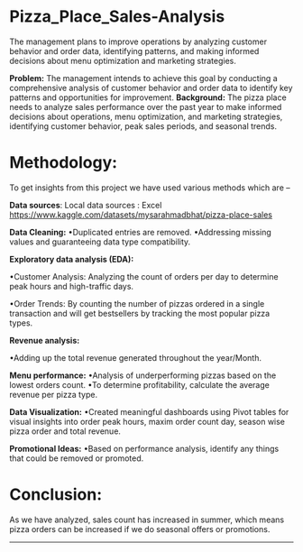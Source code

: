 # Pizza_Place_Sales-Analysis
The management plans to improve operations by analyzing customer behavior and order data, identifying patterns, and making informed decisions about menu optimization and marketing strategies.

**Problem:** 
The management intends to achieve this goal by conducting a comprehensive analysis of customer behavior and order data to identify key patterns and opportunities for improvement.
**Background:** 
The pizza place needs to analyze sales performance over the past year to make informed decisions about operations, menu optimization, and marketing strategies, identifying customer behavior, peak sales periods, and seasonal trends.

# Methodology:
To get insights from this project we have used various methods which are –

**Data sources**:
Local data sources : Excel
https://www.kaggle.com/datasets/mysarahmadbhat/pizza-place-sales

**Data Cleaning:**
•Duplicated entries are removed.
•Addressing missing values and guaranteeing data type compatibility.

**Exploratory data analysis (EDA):**

•Customer Analysis: Analyzing the count of orders per day to determine peak hours and high-traffic days.

•Order Trends: By counting the number of pizzas ordered in a single transaction and will get bestsellers by tracking the most popular pizza types.

**Revenue analysis:**

•Adding up the total revenue generated throughout the year/Month.

**Menu performance:**
•Analysis of underperforming pizzas based on the lowest orders count.
•To determine profitability, calculate the average revenue per pizza type.

**Data Visualization:**
•Created meaningful dashboards using Pivot tables for visual insights into order peak hours, maxim order count day, season wise pizza order and total revenue.

**Promotional Ideas:**
•Based on performance analysis, identify any things that could be removed or promoted.

# Conclusion: 
As we have analyzed, sales count has increased in summer, which means pizza orders can be increased if we do seasonal offers or promotions.


---------------------------------------------------------------------------------------------------------------------------------------------------------------------------------------------------------------------
